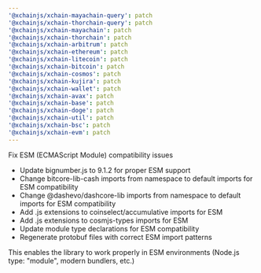 ```yaml
---
'@xchainjs/xchain-mayachain-query': patch
'@xchainjs/xchain-thorchain-query': patch
'@xchainjs/xchain-mayachain': patch
'@xchainjs/xchain-thorchain': patch
'@xchainjs/xchain-arbitrum': patch
'@xchainjs/xchain-ethereum': patch
'@xchainjs/xchain-litecoin': patch
'@xchainjs/xchain-bitcoin': patch
'@xchainjs/xchain-cosmos': patch
'@xchainjs/xchain-kujira': patch
'@xchainjs/xchain-wallet': patch
'@xchainjs/xchain-avax': patch
'@xchainjs/xchain-base': patch
'@xchainjs/xchain-doge': patch
'@xchainjs/xchain-util': patch
'@xchainjs/xchain-bsc': patch
'@xchainjs/xchain-evm': patch
---
```


Fix ESM (ECMAScript Module) compatibility issues

- Update bignumber.js to 9.1.2 for proper ESM support
- Change bitcore-lib-cash imports from namespace to default imports for ESM compatibility
- Change @dashevo/dashcore-lib imports from namespace to default imports for ESM compatibility
- Add .js extensions to coinselect/accumulative imports for ESM
- Add .js extensions to cosmjs-types imports for ESM
- Update module type declarations for ESM compatibility
- Regenerate protobuf files with correct ESM import patterns

This enables the library to work properly in ESM environments (Node.js type: "module", modern bundlers, etc.)
